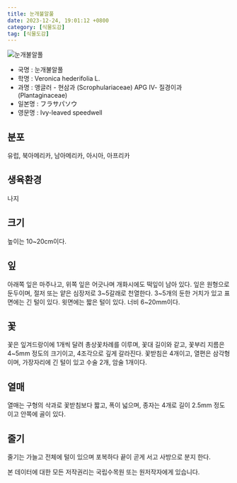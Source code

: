 ```yaml
---
title: 눈개불알풀
date: 2023-12-24, 19:01:12 +0800
category: [식물도감]
tag: [식물도감]
---
```




![눈개불알풀](http://www.nature.go.kr/fileUpload/plants/basic/Scrophulariaceae/Veronica/36205/1_th2.JPG)
- 국명 : 눈개불알풀
- 학명 : Veronica hederifolia L.
- 과명 : 앵글러 - 현삼과 (Scrophulariaceae) APG Ⅳ- 질경이과 (Plantaginaceae)
- 일본명 : フラサパソウ
- 영문명 : Ivy-leaved speedwell


## 분포
유럽, 북아메리카, 남아메리카, 아시아, 아프리카
## 생육환경
나지
## 크기
높이는 10~20cm이다.
## 잎
아래쪽 잎은 마주나고, 위쪽 잎은 어긋나며 개화시에도 떡잎이 남아 있다. 잎은 원형으로 둔두이며, 절저 또는 얕은 심장저로 3~5갈래로 천열한다. 3~5개의 둔한 거치가 있고 표면에는 긴 털이 있다. 윗면에는 짧은 털이 있다. 너비 6~20mm이다.
## 꽃
꽃은 잎겨드랑이에 1개씩 달려 총상꽃차례를 이루며, 꽃대 길이와 같고, 꽃부리 지름은 4~5mm 정도의 크기이고, 4조각으로 깊게 갈라진다. 꽃받침은 4개이고, 열편은 삼각형이며, 가장자리에 긴 털이 있고 수술 2개, 암술 1개이다.
## 열매
열매는 구형의 삭과로 꽃받침보다 짧고, 폭이 넓으며, 종자는 4개로 길이 2.5mm 정도이고 안쪽에 골이 있다.
## 줄기
줄기는 가늘고 전체에 털이 있으며 포복하다 끝이 곧게 서고 사방으로 분지 한다.






본 데이터에 대한 모든 저작권리는 국립수목원 또는 원저작자에게 있습니다.
